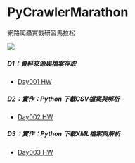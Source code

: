 # PyCrawlerMarathon
網路爬蟲實戰研習馬拉松

<img src="http://2.bp.blogspot.com/-H2m-BFydExw/Wkc9gJQE8GI/AAAAAAAAcZI/pJhLUIEj9zMe2fmVsQuK2UWFbrVagaongCK4BGAYYCw/s0/%25E6%2588%2590%25E5%258A%259F%25E9%2581%258E%25E7%25A8%258B.png"/>

##### D1：資料來源與檔案存取
- <a href="https://github.com/DunkLiao/PyCrawlerMarathon/blob/master/homework/Day001_HW.ipynb">Day001 HW</a>
##### D2：實作：Python 下載CSV檔案與解析
- <a href="https://github.com/DunkLiao/PyCrawlerMarathon/blob/master/homework/Day002_HW.ipynb">Day002 HW</a>
##### D3：實作：Python 下載XML檔案與解析
- <a href="https://github.com/DunkLiao/PyCrawlerMarathon/blob/master/homework/Day003_HW.ipynb">Day003 HW</a>
